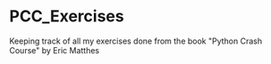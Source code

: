 # PCC_Exercises
Keeping track of all my exercises done from the book "Python Crash Course" by Eric Matthes
